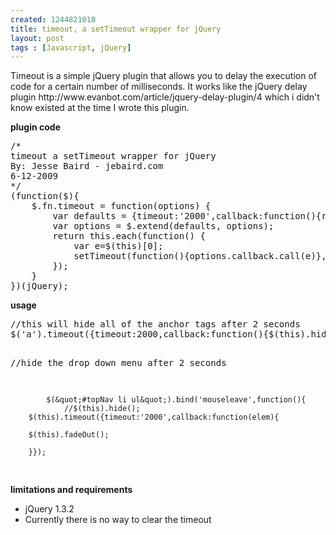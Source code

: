 ```yaml
--- 
created: 1244821018
title: timeout, a setTimeout wrapper for jQuery
layout: post
tags : [Javascript, jQuery]
---
```

<p>Timeout is a simple jQuery plugin that allows you to delay the execution of code for a certain number of milliseconds.  It works like the jQuery delay plugin http://www.evanbot.com/article/jquery-delay-plugin/4 which i didn't know existed at the time I wrote this plugin.</p>
<p><strong>plugin code</strong></p>
<pre class="brush: js">
/*
timeout a setTimeout wrapper for jQuery
By: Jesse Baird - jebaird.com
6-12-2009
*/
(function($){  
	$.fn.timeout = function(options) {  
		var defaults = {timeout:'2000',callback:function(){return true;}}; 
		var options = $.extend(defaults, options);  
		return this.each(function() {
			var e=$(this)[0];
			setTimeout(function(){options.callback.call(e)},options.timeout);
		}); 
	}
})(jQuery); 
</pre>
<p><strong>usage</strong></p>
<pre class="brush:js">
//this will hide all of the anchor tags after 2 seconds
$('a').timeout({timeout:2000,callback:function(){$(this).hide(); }}); 

//hide the drop down menu after 2 seconds

			$(&quot;#topNav li ul&quot;).bind('mouseleave',function(){
				//$(this).hide();
        $(this).timeout({timeout:'2000',callback:function(elem){  
     	
		$(this).fadeOut(); 
		
		}});
</pre>
<p><strong>limitations and requirements</strong></p>
<ul>
    <li>jQuery 1.3.2</li>
    <li>Currently there is no way to clear the timeout</li>
</ul>
